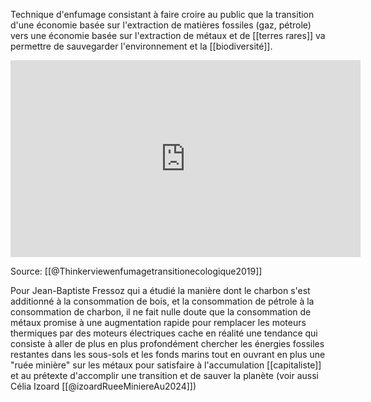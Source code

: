 Technique d'enfumage consistant à faire croire au public que la transition d'une économie basée sur l'extraction de matières fossiles (gaz, pétrole) vers une économie basée sur l'extraction de métaux et de [[terres rares]] va permettre de sauvegarder l'environnement et la [[biodiversité]].

<iframe width="560" height="315" src="https://www.youtube.com/embed/2lHTHINmNVk?start=1858" title="YouTube video player" frameborder="0" allow="accelerometer; autoplay; clipboard-write; encrypted-media; gyroscope; picture-in-picture" allowfullscreen></iframe>

Source: [[@Thinkerviewenfumagetransitionecologique2019]]

Pour Jean-Baptiste Fressoz qui a étudié la manière dont le charbon s'est additionné à la consommation de bois, et la consommation de pétrole à la consommation de charbon, il ne fait nulle doute que la consommation de métaux promise à une augmentation rapide pour remplacer les moteurs thermiques par des moteurs électriques cache en réalité une tendance qui consiste à aller de plus en plus profondément chercher les énergies fossiles restantes dans les sous-sols et les fonds marins tout en ouvrant en plus une "ruée minière" sur les métaux pour satisfaire à l'accumulation [[capitaliste]] et au prétexte d'accomplir une transition et de sauver la planète  (voir aussi Célia Izoard [[@izoardRueeMiniereAu2024]])

